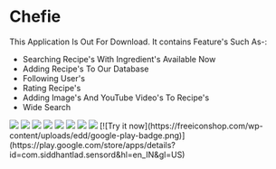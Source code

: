 # Chefie
This Application Is Out For Download.
It contains Feature's Such As-:
- Searching Recipe's With Ingredient's Available Now
- Adding Recipe's To Our Database
- Following User's
- Rating Recipe's
- Adding Image's And YouTube Video's To Recipe's
- Wide Search

<img src="https://play-lh.googleusercontent.com/O-3aci04u-O4UQS9KPOZVgNK_a5menXIQWU9mKlBwXlc4zM-WhnKXprhEuR7jzH2giw=w720-h310-rw"/>
<img src="https://play-lh.googleusercontent.com/DAUm1ZFEFdJtw_ysG7NmtKjkHOb9jk9lpwVXPZ1DQb9fyCi3W3NQ0lj3OsYYmckJiA=w720-h310-rw"/>
<img src="https://play-lh.googleusercontent.com/YzLC6OUqfDeDgLP7Zi6vOfSRVzNCfhnnvjmDoD-jDlOkUP2w_T2TruWxP-Rw5hdbMA=w720-h310-rw"/>
<img src="https://play-lh.googleusercontent.com/WVbdO_mnPf9_jcMGf0cm4gMy_yZ2MAgdxqY2JpgUCg8iY9Tsi2wNYDqBZjoaRr7tBlU=w720-h310-rw"/>
<img src="https://play-lh.googleusercontent.com/B2teEfWfZkepdF5S0Lbwm4fMnuaCz-lVyfUjqlSsmbz6iA4FcpD-z5hRZGDwJ_x1DLU=w720-h310-rw"/>
<img src="https://play-lh.googleusercontent.com/T0dTJ4MZaq4hV_UJ-zFpyhrjicLDTu5b9Taivu86UGIqjfD9HkII2iLudj4jNQQ-3Gw=w720-h310-rw"/>
<img src="https://play-lh.googleusercontent.com/Czaz2ZyinGc_2perhX1qDmTZ_wPj6mfDhG7vvsjHb_9ky8LIeXt66IGyJjmfs7jRXw=w720-h310-rw"/>
<img src="https://play-lh.googleusercontent.com/tpUB-ksW54eayvKQToUPm6bkiRMUCcVFCketnZIbrze6S4D7Mj1yDq1ieIzi7CKQVik=w720-h310-rw"/>
 [![Try it now](https://freeiconshop.com/wp-content/uploads/edd/google-play-badge.png)](https://play.google.com/store/apps/details?id=com.siddhantlad.sensord&hl=en_IN&gl=US)

